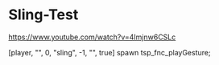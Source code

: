 # Sling-Test

https://www.youtube.com/watch?v=4Imjnw6CSLc

[player, "", 0, "sling", -1, "", true] spawn tsp_fnc_playGesture;
